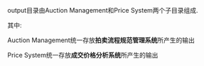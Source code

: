 output目录由Auction Management和Price System两个子目录组成.

其中:

Auction Management统一存放**拍卖流程规范管理系统**所产生的输出

Price System统一存放**成交价格分析系统**所产生的输出

